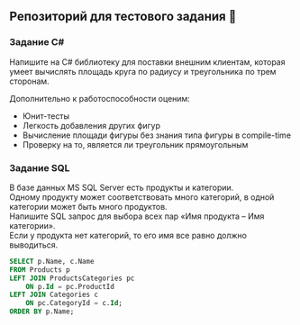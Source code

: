 ## Репозиторий для тестового задания :hatching_chick:

### Задание C# 

Напишите на C# библиотеку для поставки внешним клиентам, которая умеет вычислять площадь круга по радиусу и треугольника по трем сторонам. 

 Дополнительно к работоспособности оценим:
- Юнит-тесты
- Легкость добавления других фигур
- Вычисление площади фигуры без знания типа фигуры в compile-time
- Проверку на то, является ли треугольник прямоугольным

### Задание SQL 

В базе данных MS SQL Server есть продукты и категории. \
Одному продукту может соответствовать много категорий, в одной категории может быть много продуктов. \
Напишите SQL запрос для выбора всех пар «Имя продукта – Имя категории». \
Если у продукта нет категорий, то его имя все равно должно выводиться.

```SQL
SELECT p.Name, c.Name 
FROM Products p 
LEFT JOIN ProductsCategories pc 
	ON p.Id = pc.ProductId 
LEFT JOIN Categories c 
	ON pc.CategoryId = c.Id; 
ORDER BY p.Name;
```
